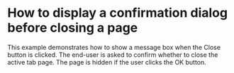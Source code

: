 # How to display a confirmation dialog before closing a page


<p>This example demonstrates how to show a message box when the Close button is clicked. The end-user is asked to confirm whether to close the active tab page. The page is hidden if the user clicks the OK button.</p>

<br/>


